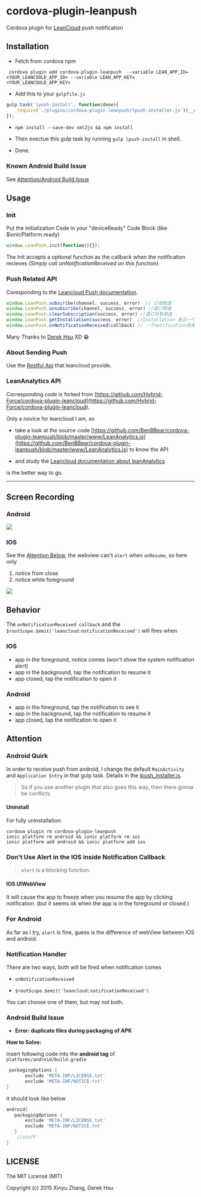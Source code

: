 cordova-plugin-leanpush
========================

Cordova plugin for [LeanCloud](https://leancloud.cn) push notification



## Installation


- Fetch from cordova npm

```shell
 cordova plugin add cordova-plugin-leanpush  --variable LEAN_APP_ID=<YOUR_LEANCOULD_APP_ID> --variable LEAN_APP_KEY=<YOUR_LEANCOULD_APP_KEY>
```




- Add this to your `gulpfile.js`

```js
gulp.task('lpush-install', function(done){
    require('./plugins/cordova-plugin-leanpush/lpush-installer.js')(__dirname, done);
});
```

- `npm install --save-dev xml2js && npm install`

- Then exectue this gulp task by running `gulp lpush-install` in shell.

- Done.

### Known Android Build Issue

See [Attention/Android Build Issue](#android-build-issue)



## Usage

### Init


Put the initialization Code in your "deviceReady" Code Block (like $ionicPlatform.ready)

```js
window.LeanPush.init(function(){});
```

The Init accepts a optional function as the callback when the notification recieves *(Simply call onNotificationReceived on this function)*.



### Push Related API


Coresponding to the [Leancloud Push documentation](https://leancloud.cn/docs/ios_push_guide.html).

```js
window.LeanPush.subscribe(channel, success, error)  // 订阅频道
window.LeanPush.unsubscribe(channel, success, error) //退订频道
window.LeanPush.clearSubscription(success, error) //退订所有频道
window.LeanPush.getInstallation(success, error)  //Installation 表示一个允许推送的设备的唯一标示, 对应数据管理平台中的 _Installation 表
window.LeanPush.onNotificationReceived(callback) // 一个notification到来的回调函数
```

Many Thanks to [Derek Hsu](https://github.com/Hybrid-Force) XD 😁




### About Sending Push

Use the [Restful Api](https://leancloud.cn/docs/push_guide.html) that leancloud provide.


### LeanAnalytics API

Corresponding code is forked from [https://github.com/Hybrid-Force/cordova-plugin-leancloud](https://github.com/Hybrid-Force/cordova-plugin-leancloud).


Only a novice for leancloud I am, so

- take a look at the source code [https://github.com/BenBBear/cordova-plugin-leanpush/blob/master/www/LeanAnalytics.js](https://github.com/BenBBear/cordova-plugin-leanpush/blob/master/www/LeanAnalytics.js) to know the API

- and study the [Leancloud documentation about leanAnalytics](https://leancloud.cn/docs/ios_statistics.html)

is the better way to go.



---

## Screen Recording

### Android
![](./img/android.gif)

### IOS

See the [Attention Below](#attention), the webview can't `alert` when `onResume`, so here only

1. notice from close
2. notice while foreground

![](./img/ios.gif)



## Behavior

The `onNotificationReceived callback`  and the `$rootScope.$emit('leancloud:notificationReceived')` will fires when

### IOS

- app in the foreground, notice comes (won't show the system notification alert)
- app in the background, tap the notification to resume it
- app closed, tap the notification to open it

### Android


- app in the foreground, tap the notification to see it
- app in the background, tap the notification to resume it
- app closed, tap the notification to open it



## Attention

### Android Quirk

In order to receive push from android, I change the default `MainActivity` and `Application Entry`  in that gulp task. Details in the [lpush_installer.js](https://github.com/BenBBear/cordova-plugin-leanpush/blob/master/lpush-installer.js).

> So if you use another plugin that also goes this way, then there gonna be conflicts.


#### Uninstall

For fully uninstallation:

```shell
cordova plugin rm cordova-plugin-leanpush
ionic platform rm android && ionic platform rm ios
ionic platform add android && ionic platform add ios
```

### Don't Use Alert in the IOS inside Notification Callback

> `alert` is a blocking function.

#### IOS UIWebView

It will cause the app to freeze when you resume the app by clicking notification. (but it seems ok when the app is in the foreground or closed.)

###  For Android

As far as I try, `alert` is fine, guess is the difference of webView between  IOS and android.


### Notification Handler

There are two ways, both will be fired when notification comes

- `onNotificationReceived`

- `$rootScope.$emit('leancloud:notificationReceived')`


You can choose one of them, but may not both.


###  Android Build Issue

- **Error: duplicate files during packaging of APK**

**How to Solve:**


insert following code into the **android tag** of `platforms/android/build.gradle`

```groovy
 packagingOptions {
       exclude 'META-INF/LICENSE.txt'
 	   exclude 'META-INF/NOTICE.txt'
}
```

It should look like below

```groovy
android{
   packagingOptions {
       exclude 'META-INF/LICENSE.txt'
 	   exclude 'META-INF/NOTICE.txt'
   }
    //stuff
}
```



## LICENSE

The MIT License (MIT)

Copyright (c) 2015 Xinyu Zhang, Derek Hsu
